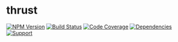 # thrust


[![NPM Version](https://badge.fury.io/js/thrust.png)](http://badge.fury.io/js/thrust)
[![Build Status](https://travis-ci.org/zerious/thrust.png?branch=master)](https://travis-ci.org/zerious/thrust)
[![Code Coverage](https://coveralls.io/repos/zerious/thrust/badge.png?branch=master)](https://coveralls.io/r/zerious/thrust)
[![Dependencies](https://david-dm.org/zerious/thrust.png?theme=shields.io)](https://david-dm.org/zerious/thrust)
[![Support](http://img.shields.io/gittip/zerious.png)](https://www.gittip.com/zerious/)
